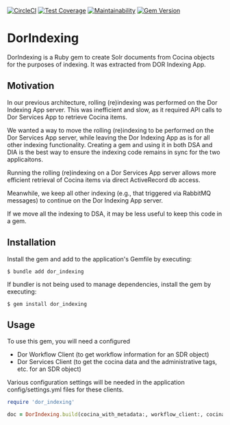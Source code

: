 [![CircleCI](https://dl.circleci.com/status-badge/img/gh/sul-dlss/dor_indexing/tree/main.svg?style=svg)](https://dl.circleci.com/status-badge/redirect/gh/sul-dlss/dor_indexing/tree/main)
[![Test Coverage](https://api.codeclimate.com/v1/badges/debefc8907cf263f45e9/test_coverage)](https://codeclimate.com/github/sul-dlss/dor_indexing/test_coverage)
[![Maintainability](https://api.codeclimate.com/v1/badges/debefc8907cf263f45e9/maintainability)](https://codeclimate.com/github/sul-dlss/dor_indexing/maintainability)
[![Gem Version](https://badge.fury.io/rb/dor_indexing.svg)](https://badge.fury.io/rb/dor_indexing)

# DorIndexing

DorIndexing is a Ruby gem to create Solr documents from Cocina objects for the purposes of indexing. It was extracted from DOR Indexing App.

## Motivation

In our previous architecture, rolling (re)indexing was performed on the Dor Indexing App server. This was inefficient and slow, as it required API calls to Dor Services App to retrieve Cocina items.

We wanted a way to move the rolling (re)indexing to be performed on the Dor Services App server, while leaving the Dor Indexing App as is for all other indexing functionality.  Creating a gem and using it in both DSA and DIA is the best way to ensure the indexing code remains in sync for the two applicaitons.

Running the rolling (re)indexing on a Dor Services App server allows more efficient retrieval of Cocina items via direct ActiveRecord db access.

Meanwhile, we keep all other indexing (e.g., that triggered via RabbitMQ messages) to continue on the Dor Indexing App server.

If we move all the indexing to DSA, it may be less useful to keep this code in a gem.

## Installation

Install the gem and add to the application's Gemfile by executing:

    $ bundle add dor_indexing

If bundler is not being used to manage dependencies, install the gem by executing:

    $ gem install dor_indexing

## Usage

To use this gem, you will need a configured
- Dor Workflow Client (to get workflow information for an SDR object)
- Dor Services Client (to get the cocina data and the administrative tags, etc. for an SDR object)

Various configuration settings will be needed in the application config/settings.yml files for these clients.

```ruby
require 'dor_indexing'

doc = DorIndexing.build(cocina_with_metadata:, workflow_client:, cocina_repository:)
```
